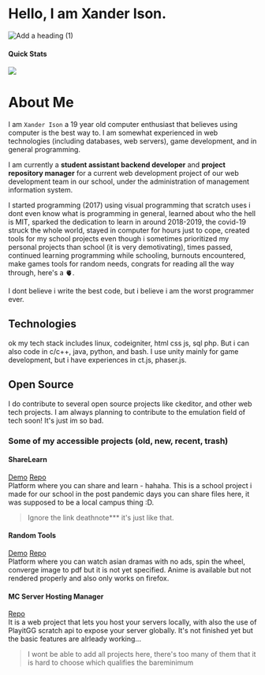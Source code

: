 # Hello, I am Xander Ison.
![Add a heading (1)](https://github.com/user-attachments/assets/b255757f-390f-49d7-9a5b-ab0db4ba8df1)
#### Quick Stats
![](https://komarev.com/ghpvc/?username=imxaander&style=for-the-badge)

# About Me
  I am `Xander Ison` a 19 year old computer enthusiast that believes using computer is the best way to. I am somewhat experienced in web technologies (including databases, web servers), game development, and in general programming.

  I am currently a **student assistant backend developer** and **project repository manager** for a current web development project of our web development team in our school, under the administration of management information system. 

  I started programming (2017) using visual programming that scratch uses i dont even know what is programming in general, learned about who the hell is MIT, sparked the dedication to learn in around 2018-2019, the covid-19 struck the whole world, stayed in computer for hours just to cope, created tools for my school projects even though i sometimes prioritized my personal projects than school (it is very demotivating), times passed, continued learning programming while schooling, burnouts encountered, make games tools for random needs, congrats for reading all the way through, here's a 🫀.

  I dont believe i write the best code, but i believe i am the worst programmer ever.
  
## Technologies
   ok my tech stack includes linux, codeigniter, html css js, sql php. But i can also code in c/c++, java, python, and bash. I use unity mainly for game development, but i have experiences in ct.js, phaser.js.

## Open Source
  I do contribute to several open source projects like ckeditor, and other web tech projects. I am always planning to contribute to the emulation field of tech soon! It's just im so bad. 

### Some of my accessible projects (old, new, recent, trash)

#### ShareLearn
  [Demo](https://deathnote.rf.gd) [Repo](https://github.com/imxaander/sharelearn) <br>
  Platform where you can share and learn - hahaha. This is a school project i made for our school in the post pandemic days you can share files here, it was supposed to be a local campus thing :D.

  > Ignore the link deathnote*** it's just like that.

#### Random Tools
  [Demo](https://imxaander.tech) [Repo](https://github.com/imxaander/randomtools) <br>
  Platform where you can watch asian dramas with no ads, spin the wheel, converge image to pdf but it is not yet specified. Anime is available but not rendered properly and also only works on firefox.

#### MC Server Hosting Manager
  [Repo](https://github.com/imxaander/xjvs) <br>
  It is a web project that lets you host your servers locally, with also the use of PlayitGG scratch api to expose your server globally. It's not finished yet but the basic features are alrleady working...



> I wont be able to add all projects here, there's too many of them that it is hard to choose which qualifies the bareminimum

